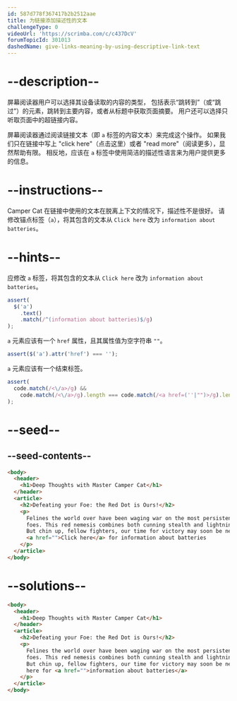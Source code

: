 ```yaml
---
id: 587d778f367417b2b2512aae
title: 为链接添加描述性的文本
challengeType: 0
videoUrl: 'https://scrimba.com/c/c437DcV'
forumTopicId: 301013
dashedName: give-links-meaning-by-using-descriptive-link-text
---
```


# --description--

屏幕阅读器用户可以选择其设备读取的内容的类型， 包括表示“跳转到”（或“跳过”）的元素，跳转到主要内容，或者从标题中获取页面摘要。 用户还可以选择只听取页面中的超链接内容。

屏幕阅读器通过阅读链接文本（即 `a` 标签的内容文本）来完成这个操作。 如果我们只在链接中写上 "click here"（点击这里）或者 "read more"（阅读更多），显然帮助有限。 相反地，应该在 `a` 标签中使用简洁的描述性语言来为用户提供更多的信息。

# --instructions--

Camper Cat 在链接中使用的文本在脱离上下文的情况下，描述性不是很好。 请修改锚点标签（`a`），将其包含的文本从 `Click here` 改为 `information about batteries`。

# --hints--

应修改 `a` 标签，将其包含的文本从 `Click here` 改为 `information about batteries`。

```js
assert(
  $('a')
    .text()
    .match(/^(information about batteries)$/g)
);
```

`a` 元素应该有一个 `href` 属性，且其属性值为空字符串 `""`。

```js
assert($('a').attr('href') === '');
```

`a` 元素应该有一个结束标签。

```js
assert(
  code.match(/<\/a>/g) &&
    code.match(/<\/a>/g).length === code.match(/<a href=(''|"")>/g).length
);
```

# --seed--

## --seed-contents--

```html
<body>
  <header>
    <h1>Deep Thoughts with Master Camper Cat</h1>
  </header>
  <article>
    <h2>Defeating your Foe: the Red Dot is Ours!</h2>
    <p>
      Felines the world over have been waging war on the most persistent of
      foes. This red nemesis combines both cunning stealth and lightning speed.
      But chin up, fellow fighters, our time for victory may soon be near.
      <a href="">Click here</a> for information about batteries
    </p>
  </article>
</body>
```

# --solutions--

```html
<body>
  <header>
    <h1>Deep Thoughts with Master Camper Cat</h1>
  </header>
  <article>
    <h2>Defeating your Foe: the Red Dot is Ours!</h2>
    <p>
      Felines the world over have been waging war on the most persistent of
      foes. This red nemesis combines both cunning stealth and lightning speed.
      But chin up, fellow fighters, our time for victory may soon be near. Click
      here for <a href="">information about batteries</a>
    </p>
  </article>
</body>
```
